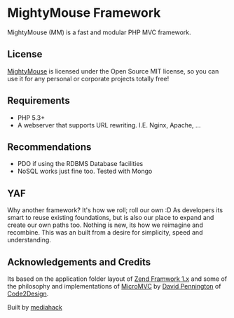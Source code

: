 # MightyMouse Framework
MightyMouse (MM) is a fast and modular PHP MVC framework. 

## License
[MightyMouse](http://mightymou.se) is licensed under the Open Source MIT license, so you can use it for any personal or corporate projects totally free!

## Requirements
* PHP 5.3+
* A webserver that supports URL rewriting. I.E. Nginx, Apache, ...

## Recommendations
* PDO if using the RDBMS Database facilities
* NoSQL works just fine too. Tested with Mongo

## YAF
Why another framework? It's how we roll; roll our own :D As developers its smart to reuse existing foundations, but is also our place to expand and create our own paths too. Nothing is new, its how we reimagine and recombine. This was an built from a desire for simplicity, speed and understanding.

## Acknowledgements and Credits
Its based on the application folder layout of [Zend Framwork 1.x](http://framework.zend.com) and some of the philosophy and implementations of [MicroMVC](https://github.com/Xeoncross/micromvc) by [David Pennington](http://xeoncross.com) of [Code2Design](http://code2design.com). 

Built by [mediahack](http://mediahack.com)